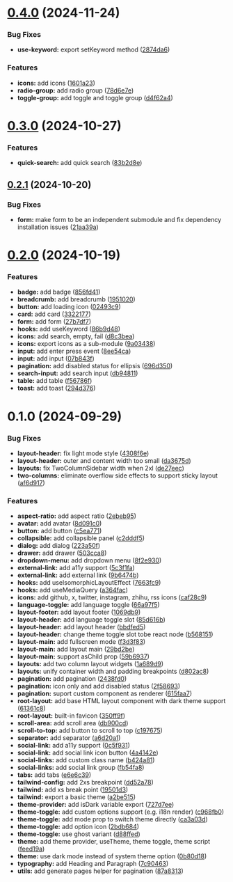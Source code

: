 # [0.4.0](https://github.com/chengpeiquan/blackwork/compare/v0.3.0...v0.4.0) (2024-11-24)


### Bug Fixes

* **use-keyword:** export setKeyword method ([2874da6](https://github.com/chengpeiquan/blackwork/commit/2874da6b8ecd3ad646222fd216a28c56e5bdbbd5))


### Features

* **icons:** add icons ([1601a23](https://github.com/chengpeiquan/blackwork/commit/1601a235b604eac80d15ac5ac9a4f44da4e5112c))
* **radio-group:** add radio group ([78d6e7e](https://github.com/chengpeiquan/blackwork/commit/78d6e7e6bd9ac790a9e546d30d555d290d8fd636))
* **toggle-group:** add toggle and toggle group ([d4f62a4](https://github.com/chengpeiquan/blackwork/commit/d4f62a454a57946b358a824d12214291c8aee90c))



# [0.3.0](https://github.com/chengpeiquan/blackwork/compare/v0.2.1...v0.3.0) (2024-10-27)


### Features

* **quick-search:** add quick search ([83b2d8e](https://github.com/chengpeiquan/blackwork/commit/83b2d8ee627e8a34a7df2984f229d91cc86519b4))



## [0.2.1](https://github.com/chengpeiquan/blackwork/compare/0.2.0...0.2.1) (2024-10-20)


### Bug Fixes

* **form:** make form to be an independent submodule and fix dependency installation issues ([21aa39a](https://github.com/chengpeiquan/blackwork/commit/21aa39a6a3ca3bfa98ab1a598c832653c6775b9b))



# [0.2.0](https://github.com/chengpeiquan/blackwork/compare/0.1.0...0.2.0) (2024-10-19)


### Features

* **badge:** add badge ([856fd41](https://github.com/chengpeiquan/blackwork/commit/856fd41be8aa1c24a9c0987f8b8581a72c27647c))
* **breadcrumb:** add breadcrumb ([1951020](https://github.com/chengpeiquan/blackwork/commit/1951020d179ff412cd5fb39ec84f41b9949b6c62))
* **button:** add loading icon ([02493c9](https://github.com/chengpeiquan/blackwork/commit/02493c9fb73a40c4e87265d6d44fc0d41223027a))
* **card:** add card ([3322177](https://github.com/chengpeiquan/blackwork/commit/3322177858b61e1d4d847b684202dc2cb6d37f07))
* **form:** add form ([27b7df7](https://github.com/chengpeiquan/blackwork/commit/27b7df79f63c39073907eaf4dba5c61a6b148d5c))
* **hooks:** add useKeyword ([86b9d48](https://github.com/chengpeiquan/blackwork/commit/86b9d485017b44f2dce2fb56c4091b3638393d11))
* **icons:** add search, empty, fail ([d8c3bea](https://github.com/chengpeiquan/blackwork/commit/d8c3bea40fe577f7a4d2592f6f3308532590dbc3))
* **icons:** export icons as a sub-module ([9a03438](https://github.com/chengpeiquan/blackwork/commit/9a0343885a7feaf44a2b725f1f5b9342c72b43d7))
* **input:** add enter press event ([8ee54ca](https://github.com/chengpeiquan/blackwork/commit/8ee54cabd1471e9f55479df4c5f96eea9e31926e))
* **input:** add input ([07b843f](https://github.com/chengpeiquan/blackwork/commit/07b843f27e09e56fec1d7ca2b0b3e7b612160f40))
* **pagination:** add disabled status for ellipsis ([696d350](https://github.com/chengpeiquan/blackwork/commit/696d350fb76bc8faa6b1de224a49fd1b91a79e77))
* **search-input:** add search input ([db94811](https://github.com/chengpeiquan/blackwork/commit/db94811015cbaf884c3ffcd54b74caeae423838d))
* **table:** add table ([f56786f](https://github.com/chengpeiquan/blackwork/commit/f56786f0c923eb4d44e6e3119d35cb3862b17e3f))
* **toast:** add toast ([294d376](https://github.com/chengpeiquan/blackwork/commit/294d37654cfec941947e0225521b9b0a0cf36453))



# 0.1.0 (2024-09-29)


### Bug Fixes

* **layout-header:** fix light mode style ([4308f6e](https://github.com/chengpeiquan/blackwork/commit/4308f6e973529aff78406590b4c6c92eb6ec8915))
* **layout-header:** outer and content width too small ([da3675d](https://github.com/chengpeiquan/blackwork/commit/da3675dadcfe7cbe220a82844e6b6304d2244850))
* **layouts:** fix TwoColumnSidebar width when 2xl ([de27eec](https://github.com/chengpeiquan/blackwork/commit/de27eec4fc35d242ba2a1f27616100e74f038b63))
* **two-columns:** eliminate overflow side effects to support sticky layout ([af6d917](https://github.com/chengpeiquan/blackwork/commit/af6d917f5f652106a424496e2795c8b5fd934ab6))


### Features

* **aspect-ratio:** add aspect ratio ([2ebeb95](https://github.com/chengpeiquan/blackwork/commit/2ebeb95060ca9e011794412fd39660628f0b3778))
* **avatar:** add avatar ([8d091c0](https://github.com/chengpeiquan/blackwork/commit/8d091c03fb6fcf4368a734970c66d489386489f7))
* **button:** add button ([c5ea771](https://github.com/chengpeiquan/blackwork/commit/c5ea771428040a6ea4075e3161e77ebf9b46da01))
* **collapsible:** add collapsible panel ([c2dddf5](https://github.com/chengpeiquan/blackwork/commit/c2dddf5022c4c551097d156042e57b7152cfd4ec))
* **dialog:** add dialog ([223a50f](https://github.com/chengpeiquan/blackwork/commit/223a50fed9a90111f80cb87345c6358c053e36a9))
* **drawer:** add drawer ([503cca8](https://github.com/chengpeiquan/blackwork/commit/503cca8ff16d5428c5239cb774f42a0dd89a1993))
* **dropdown-menu:** add dropdown menu ([8f2e930](https://github.com/chengpeiquan/blackwork/commit/8f2e9306304f55b4c5682f6ec9a1105b70723f72))
* **external-link:** add a11y support ([5c3f1fa](https://github.com/chengpeiquan/blackwork/commit/5c3f1fa839f4bfcb47d1766662bc2c2ca6149d56))
* **external-link:** add external link ([9b6474b](https://github.com/chengpeiquan/blackwork/commit/9b6474b44b9ec23460f6f1da4aa4a35b489883fc))
* **hooks:** add useIsomorphicLayoutEffect ([7663fc9](https://github.com/chengpeiquan/blackwork/commit/7663fc97c0b76c2d4b8199bc69e97b974c04611c))
* **hooks:** add useMediaQuery ([a364fac](https://github.com/chengpeiquan/blackwork/commit/a364fac4e8c3fae8dfa8d5816d173b7b4f156c71))
* **icons:** add github, x, twitter, instagram, zhihu, rss icons ([caf28c9](https://github.com/chengpeiquan/blackwork/commit/caf28c9f1767e165b1aed3388f0469102834eef9))
* **language-toggle:** add language toggle ([66a97f5](https://github.com/chengpeiquan/blackwork/commit/66a97f50108935a3bd15387d68e7e9c79c8dfd8a))
* **layout-footer:** add layout footer ([1069db9](https://github.com/chengpeiquan/blackwork/commit/1069db9ee40437bcf95838ff1ec8423e4dc47159))
* **layout-header:** add language toggle slot ([85d616b](https://github.com/chengpeiquan/blackwork/commit/85d616bb19f215ead25b091cdc796e5a37d9ffde))
* **layout-header:** add layout header ([bbdfed5](https://github.com/chengpeiquan/blackwork/commit/bbdfed557c9abedfc071d58428f8c4eca592a874))
* **layout-header:** change theme toggle slot tobe react node ([b568151](https://github.com/chengpeiquan/blackwork/commit/b568151efe33f796429f14d98b8b6ca576a589c8))
* **layout-main:** add fullscreen mode ([f3d3f83](https://github.com/chengpeiquan/blackwork/commit/f3d3f83ed7b9c8464b48a1bc99a82df1c220fddd))
* **layout-main:** add layout main ([29bd2be](https://github.com/chengpeiquan/blackwork/commit/29bd2be6da3189d6531547e5dbe2713f406881d2))
* **layout-main:** support asChild prop ([59b6937](https://github.com/chengpeiquan/blackwork/commit/59b69374b2b7fea5e76b5c4ec7083204056b218e))
* **layouts:** add two column layout widgets ([1a689d9](https://github.com/chengpeiquan/blackwork/commit/1a689d90cdf6122816896f7b84b0e7ef513cd2cb))
* **layouts:** unify container width and padding breakpoints ([d802ac8](https://github.com/chengpeiquan/blackwork/commit/d802ac890f2d1b0879fa63af21a68eafd356d802))
* **pagination:** add pagination ([2438fd0](https://github.com/chengpeiquan/blackwork/commit/2438fd06feb98375c9433cb187af6e1f468b322f))
* **pagination:** icon only and add disabled status ([2f58693](https://github.com/chengpeiquan/blackwork/commit/2f58693d2bdf71ddc0a26af06d4f40c42409be53))
* **pagination:** suport custom component as renderer ([615faa7](https://github.com/chengpeiquan/blackwork/commit/615faa74c480d93e1334cf2ab95f61ed2d3ee59e))
* **root-layout:** add base HTML layout component with dark theme support ([61361c8](https://github.com/chengpeiquan/blackwork/commit/61361c8ee4a780bfa5782dbb61a242590f4c7cc5))
* **root-layout:** built-in favicon ([350ff9f](https://github.com/chengpeiquan/blackwork/commit/350ff9f560ff93ec08db7dda583364cc3d5d7260))
* **scroll-area:** add scroll area ([db900cd](https://github.com/chengpeiquan/blackwork/commit/db900cd0ac3dde0996459c38e25e6b1bb895a9e4))
* **scroll-to-top:** add button to scroll to top ([c197675](https://github.com/chengpeiquan/blackwork/commit/c197675846b1995063d486c42c556e95a64e6b94))
* **separator:** add separator ([a6d20a1](https://github.com/chengpeiquan/blackwork/commit/a6d20a157b1524e780d21139a9b28afb81c49e0b))
* **social-link:** add a11y support ([0c5f931](https://github.com/chengpeiquan/blackwork/commit/0c5f93117001cdcbffaa27b32b8669df3c3b4827))
* **social-link:** add social link icon button ([4a4142e](https://github.com/chengpeiquan/blackwork/commit/4a4142e0bec0a029b688a59779310c3d24c675db))
* **social-links:** add custom class name ([b424a81](https://github.com/chengpeiquan/blackwork/commit/b424a81cd7a5eff0aba8e8e700451528886bdf9f))
* **social-links:** add social link group ([fb54fa8](https://github.com/chengpeiquan/blackwork/commit/fb54fa8e9b0e40e157e3e9e291b1166308a53232))
* **tabs:** add tabs ([e6e6c39](https://github.com/chengpeiquan/blackwork/commit/e6e6c39fce2b63595d80f3dda6b23dace791e60b))
* **tailwind-config:** add 2xs breakpoint ([dd52a78](https://github.com/chengpeiquan/blackwork/commit/dd52a78402b4159d55d914ec2c1aa1ace3b301b5))
* **tailwind:** add xs break point ([19501d3](https://github.com/chengpeiquan/blackwork/commit/19501d32255adc1b8984d3ea729fa732034c1cce))
* **tailwind:** export a basic theme ([a2be515](https://github.com/chengpeiquan/blackwork/commit/a2be5158f48bd6dbb1c75862b7e92837177110b8))
* **theme-provider:** add isDark variable export ([727d7ee](https://github.com/chengpeiquan/blackwork/commit/727d7eeaa2fe1b1be3ee2d16c4b70fdc711dcc7f))
* **theme-toggle:** add custom options support (e.g. i18n render) ([c968fb0](https://github.com/chengpeiquan/blackwork/commit/c968fb0216c014c5fce44bf96a5c288797ccbd13))
* **theme-toggle:** add mode prop to switch theme directly ([ca3a03d](https://github.com/chengpeiquan/blackwork/commit/ca3a03dbbc1034e9f2dda8fca4a4733fec433130))
* **theme-toggle:** add option icon ([2bdb684](https://github.com/chengpeiquan/blackwork/commit/2bdb6848db9b148a1bf2b858b36022892eb5db40))
* **theme-toggle:** use ghost variant ([d88ffed](https://github.com/chengpeiquan/blackwork/commit/d88ffed8cdac98f04b358a0aaab52a8c68f65c71))
* **theme:** add theme provider, useTheme, theme toggle, theme script ([feed19a](https://github.com/chengpeiquan/blackwork/commit/feed19ac451da0f5970981ab24657376fbc12ab8))
* **theme:** use dark mode instead of system theme option ([0b80d18](https://github.com/chengpeiquan/blackwork/commit/0b80d18490d5a190122e6a965e890d2984b7d7b9))
* **typography:** add Heading and Paragraph ([7c90463](https://github.com/chengpeiquan/blackwork/commit/7c90463035039c37b34a9ee0be0b3319ded6cfe3))
* **utils:** add generate pages helper for pagination ([87a8313](https://github.com/chengpeiquan/blackwork/commit/87a8313eb49998304a5a39e557cfc4dcb7e8b104))



